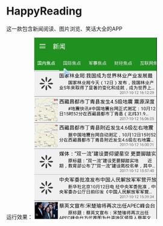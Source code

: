 # HappyReading
这一款包含新闻阅读、图片浏览、笑话大全的APP

运行效果：
![](https://github.com/superriver/HappyReading/blob/master/screenshot/3.gif)
